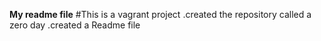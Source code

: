 **My readme file**
#This is a vagrant project
.created the repository called a zero day
.created a Readme file
